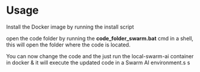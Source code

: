 # Usage

Install the Docker image by running the install script

open the code folder by running the **code_folder_swarm.bat** cmd in a shell, this will open the folder where the code is located.

You can now change the code and the just run the local-swarm-ai container in docker & it will execute the updated code in a Swarm AI environment.s
s
